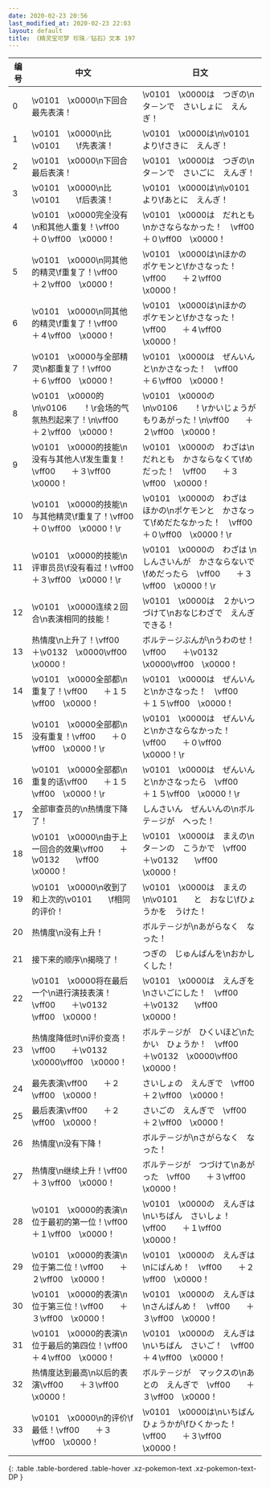 ```yaml
---
date: 2020-02-23 20:56
last_modified_at: 2020-02-23 22:03
layout: default
title: 《精灵宝可梦 珍珠／钻石》文本 197
---
```

| 编号 | 中文 | 日文 |
| ---- | ---- | ---- |
| 0 | \v0101　\x0000\n下回合最先表演！ | \v0101　\x0000は　つぎの\nタ－ンで　さいしょに　えんぎ！ |
| 1 | \v0101　\x0000\n比\v0101　　\f先表演！ | \v0101　\x0000は\n\v0101　　より\fさきに　えんぎ！ |
| 2 | \v0101　\x0000\n下回合最后表演！ | \v0101　\x0000は　つぎの\nタ－ンで　さいごに　えんぎ！ |
| 3 | \v0101　\x0000\n比\v0101　　\f后表演！ | \v0101　\x0000は\n\v0101　　より\fあとに　えんぎ！ |
| 4 | \v0101　\x0000完全没有\n和其他人重复！\vff00　　＋０\vff00　\x0000！ | \v0101　\x0000は　だれとも\nかさならなかった！　\vff00　　＋０\vff00　\x0000！ |
| 5 | \v0101　\x0000\n同其他的精灵\f重复了！\vff00　　＋２\vff00　\x0000！ | \v0101　\x0000は\nほかの　ポケモンと\fかさなった！　\vff00　　＋２\vff00　\x0000！ |
| 6 | \v0101　\x0000\n同其他的精灵\f重复了！\vff00　　＋４\vff00　\x0000！ | \v0101　\x0000は\nほかの　ポケモンと\fかさなった！　\vff00　　＋４\vff00　\x0000！ |
| 7 | \v0101　\x0000与全部精灵\n都重复了！\vff00　　＋６\vff00　\x0000！ | \v0101　\x0000は　ぜんいんと\nかさなった！　\vff00　　＋６\vff00　\x0000！ |
| 8 | \v0101　\x0000的\n\v0106　　！\r会场的气氛热烈起来了！\n\vff00　　＋２\vff00　\x0000！ | \v0101　\x0000の\n\v0106　　！\rかいじょうが　もりあがった！\n\vff00　　＋２\vff00　\x0000！ |
| 9 | \v0101　\x0000的技能\n没有与其他人\f发生重复！\vff00　　＋３\vff00　\x0000！ | \v0101　\x0000の　わざは\nだれとも　かさならなくて\fめだった！　\vff00　　＋３\vff00　\x0000！ |
| 10 | \v0101　\x0000的技能\n与其他精灵\f重复了！\vff00　　＋０\vff00　\x0000！\r | \v0101　\x0000の　わざは　ほかの\nポケモンと　かさなって\fめだたなかった！　\vff00　　＋０\vff00　\x0000！\r |
| 11 | \v0101　\x0000的技能\n评审员员\f没有看过！\vff00　　＋３\vff00　\x0000！\r | \v0101　\x0000の　わざは \nしんさいんが　かさならないで\fめだったら　\vff00　　＋３\vff00　\x0000！\r |
| 12 | \v0101　\x0000连续２回合\n表演相同的技能！ | \v0101　\x0000は　２かいつづけて\nおなじわざで　えんぎできる！ |
| 13 | 热情度\n上升了！\vff00　　＋\v0132　\x0000\vff00　\x0000！ | ボルテ－ジぶんが\nうわのせ！　\vff00　　＋\v0132　\x0000\vff00　\x0000！ |
| 14 | \v0101　\x0000全部都\n重复了！\vff00　　＋１５\vff00　\x0000！ | \v0101　\x0000は　ぜんいんと\nかさなった！　\vff00　　＋１５\vff00　\x0000！ |
| 15 | \v0101　\x0000全部都\n没有重复！\vff00　　＋０\vff00　\x0000！\r | \v0101　\x0000は　ぜんいんと\nかさならなかった！　\vff00　　＋０\vff00　\x0000！\r |
| 16 | \v0101　\x0000全部都\n重复的话\vff00　　＋１５\vff00　\x0000！\r | \v0101　\x0000は　ぜんいんと\nかさなったら　\vff00　　＋１５\vff00　\x0000！\r |
| 17 | 全部审查员的\n热情度下降了！ | しんさいん　ぜんいんの\nボルテ－ジが　へった！ |
| 18 | \v0101　\x0000\n由于上一回合的效果\vff00　　＋\v0132　　\vff00　\x0000！ | \v0101　\x0000は　まえの\nタ－ンの　こうかで　\vff00　　＋\v0132　　\vff00　\x0000！ |
| 19 | \v0101　\x0000\n收到了和上次的\v0101　　\f相同的评价！ | \v0101　\x0000は　まえの\n\v0101　　と　おなじ\fひょうかを　うけた！ |
| 20 | 热情度\n没有上升！ | ボルテ－ジが\nあがらなく　なった！ |
| 21 | 接下来的顺序\n揭晓了！ | つぎの　じゅんばんを\nおかしくした！ |
| 22 | \v0101　\x0000将在最后一个\n进行演技表演！\vff00　　＋\v0132　　\vff00　\x0000！ | \v0101　\x0000は　えんぎを\nさいごにした！　\vff00　　＋\v0132　　\vff00　\x0000！ |
| 23 | 热情度降低时\n评价变高！\vff00　　＋\v0132　\x0000\vff00　\x0000！ | ボルテ－ジが　ひくいほど\nたかい　ひょうか！　\vff00　　＋\v0132　\x0000\vff00　\x0000！ |
| 24 | 最先表演\vff00　　＋２\vff00　\x0000！ | さいしょの　えんぎで　\vff00　　＋２\vff00　\x0000！ |
| 25 | 最后表演\vff00　　＋２\vff00　\x0000！ | さいごの　えんぎで　\vff00　　＋２\vff00　\x0000！ |
| 26 | 热情度\n没有下降！ | ボルテ－ジが\nさがらなく　なった！ |
| 27 | 热情度\n继续上升！\vff00　　＋３\vff00　\x0000！ | ボルテ－ジが　つづけて\nあがった　\vff00　　＋３\vff00　\x0000！ |
| 28 | \v0101　\x0000的表演\n位于最初的第一位！\vff00　　＋１\vff00　\x0000！ | \v0101　\x0000の　えんぎは\nいちばん　さいしょ！　\vff00　　＋１\vff00　\x0000！ |
| 29 | \v0101　\x0000的表演\n位于第二位！\vff00　　＋２\vff00　\x0000！ | \v0101　\x0000の　えんぎは\nにばんめ！　\vff00　　＋２\vff00　\x0000！ |
| 30 | \v0101　\x0000的表演\n位于第三位！\vff00　　＋３\vff00　\x0000！ | \v0101　\x0000の　えんぎは\nさんばんめ！　\vff00　　＋３\vff00　\x0000！ |
| 31 | \v0101　\x0000的表演\n位于最后的第四位！\vff00　　＋４\vff00　\x0000！ | \v0101　\x0000の　えんぎは\nいちばん　さいご！　\vff00　　＋４\vff00　\x0000！ |
| 32 | 热情度达到最高\n以后的表演\vff00　　＋３\vff00　\x0000！ | ボルテ－ジが　マックスの\nあとの　えんぎで　\vff00　　＋３\vff00　\x0000！ |
| 33 | \v0101　\x0000\n的评价\f最低！\vff00　　＋３\vff00　\x0000！ | \v0101　\x0000は\nいちばん　ひょうかが\fひくかった！　\vff00　　＋３\vff00　\x0000！ |
{: .table .table-bordered .table-hover .xz-pokemon-text .xz-pokemon-text-DP }